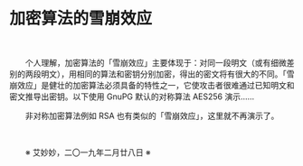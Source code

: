 # 加密算法的雪崩效应

&emsp;&emsp;

&emsp;&emsp;个人理解，加密算法的「雪崩效应」主要体现于：对同一段明文（或有细微差别的两段明文），用相同的算法和密钥分别加密，得出的密文将有很大的不同。「雪崩效应」是健壮的加密算法必须具备的特性之一，它使攻击者很难通过已知明文和密文推导出密钥。以下使用 GnuPG 默认的对称算法 AES256 演示……

&emsp;&emsp;非对称加密算法例如 RSA 也有类似的「雪崩效应」，这里就不再演示了。

&emsp;&emsp;

&emsp;&emsp;※ 艾妙妙，二〇一九年二月廿八日 ※